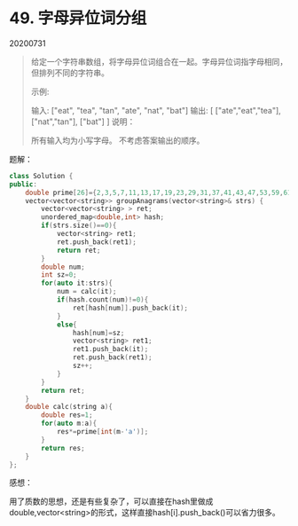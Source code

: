 # 49. 字母异位词分组

20200731

> 给定一个字符串数组，将字母异位词组合在一起。字母异位词指字母相同，但排列不同的字符串。
>
> 示例:
>
> 输入: ["eat", "tea", "tan", "ate", "nat", "bat"]
> 输出:
> [
>  ["ate","eat","tea"],
>   ["nat","tan"],
>   ["bat"]
> ]
>说明：
> 
> 所有输入均为小写字母。
> 不考虑答案输出的顺序。

题解：

```c++
class Solution {
public:
    double prime[26]={2,3,5,7,11,13,17,19,23,29,31,37,41,43,47,53,59,61,67,71,73,79,83,89,101,97};
    vector<vector<string>> groupAnagrams(vector<string>& strs) {
        vector<vector<string> > ret;
        unordered_map<double,int> hash;
        if(strs.size()==0){
            vector<string> ret1;
            ret.push_back(ret1);
            return ret;
        }
        double num;
        int sz=0;
        for(auto it:strs){
            num = calc(it);
            if(hash.count(num)!=0){
                ret[hash[num]].push_back(it);
            }
            else{
                hash[num]=sz;
                vector<string> ret1;
                ret1.push_back(it);
                ret.push_back(ret1);
                sz++;
            }
        }
        return ret;
    }
    double calc(string a){
        double res=1;
        for(auto m:a){
            res*=prime[int(m-'a')];
        }
        return res;
    }
};
```

感想：

用了质数的思想，还是有些复杂了，可以直接在hash里做成double,vector\<string>的形式，这样直接hash[i].push_back()可以省力很多。